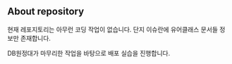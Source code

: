 ## About repository
현재 레포지토리는 아무런 코딩 작업이 없습니다.
단지 이슈란에 유어클래스 문서들 정보만 존재합니다.

DB원정대가 마무리한 작업을 바탕으로 배포 실습을 진행합니다.

